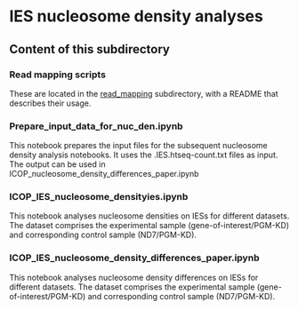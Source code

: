 # IES nucleosome density analyses

## Content of this subdirectory
### Read mapping scripts
These are located in the [read_mapping](read_mapping) subdirectory, with a README that describes their usage.

### Prepare_input_data_for_nuc_den.ipynb
This notebook prepares the input files for the subsequent nucleosome density analysis notebooks. It uses the .IES.htseq-count.txt files as input. The output can be used in ICOP_nucleosome_density_differences_paper.ipynb

### ICOP_IES_nucleosome_densityies.ipynb
This notebook analyses nucleosome densities on IESs for different datasets. The dataset comprises the experimental sample (gene-of-interest/PGM-KD) and corresponding control sample (ND7/PGM-KD).

### ICOP_IES_nucleosome_density_differences_paper.ipynb
This notebook analyses nucleosome density differences on IESs for different datasets. The dataset comprises the experimental sample (gene-of-interest/PGM-KD) and corresponding control sample (ND7/PGM-KD).
